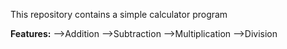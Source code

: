 This repository contains a simple calculator program 

**Features:**
     -->Addition
     -->Subtraction
     -->Multiplication
     -->Division
